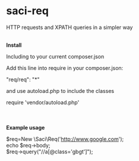 # saci-req
HTTP requests and XPATH queries in a simpler way
<br />
<br />

<b>Install</b>

Including to your current composer.json

Add this line into require in your composer.json:

"req/req": "*"

and use autoload.php to include the classes

require 'vendor/autoload.php'
<br />
<br />
<br />
<br />
<b>Example usage</b>
<br />

$req=New \Saci\Req('http://www.google.com');
<br />
echo $req->body;
<br />
$req->query("//a[@class='gbgt']");
